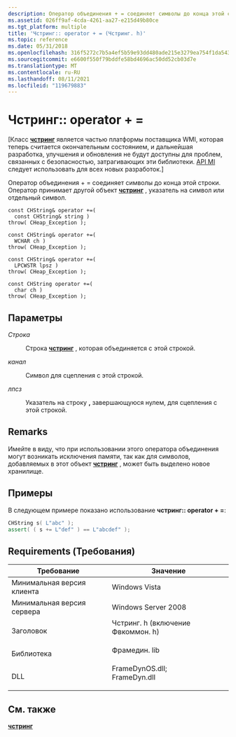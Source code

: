 ```yaml
---
description: Оператор объединения + = соединяет символы до конца этой строки. Оператор принимает другой объект Чстринг, указатель на символ или отдельный символ.
ms.assetid: 026ff9af-4cda-4261-aa27-e215d49b80ce
ms.tgt_platform: multiple
title: 'Чстринг:: operator + = (Чстринг. h)'
ms.topic: reference
ms.date: 05/31/2018
ms.openlocfilehash: 316f5272c7b5a4ef5b59e93dd480ade215e3279ea754f1da5432448d46fcce17
ms.sourcegitcommit: e6600f550f79bddfe58bd4696ac50dd52cb03d7e
ms.translationtype: MT
ms.contentlocale: ru-RU
ms.lasthandoff: 08/11/2021
ms.locfileid: "119679883"
---
```

# <a name="chstringoperator"></a>Чстринг:: operator + =

\[Класс [**чстринг**](chstring.md) является частью платформы поставщика WMI, которая теперь считается окончательным состоянием, и дальнейшая разработка, улучшения и обновления не будут доступны для проблем, связанных с безопасностью, затрагивающих эти библиотеки. [API MI](/previous-versions/windows/desktop/wmi_v2/windows-management-infrastructure) следует использовать для всех новых разработок.\]

Оператор объединения + = соединяет символы до конца этой строки. Оператор принимает другой объект [**чстринг**](chstring.md) , указатель на символ или отдельный символ.

``` syntax
const CHString& operator +=(
  const CHString& string )
throw( CHeap_Exception );

const CHString& operator +=(
  WCHAR ch )
throw( CHeap_Exception );

const CHString& operator +=(
  LPCWSTR lpsz )
throw( CHeap_Exception );

const CHString operator +=(
  char ch )
throw( CHeap_Exception );
```

## <a name="parameters"></a>Параметры

<dl> <dt>

<span id="string"></span><span id="STRING"></span>*Строка*
</dt> <dd>

Строка [**чстринг**](chstring.md) , которая объединяется с этой строкой.

</dd> <dt>

<span id="ch"></span><span id="CH"></span>*канал*
</dt> <dd>

Символ для сцепления с этой строкой.

</dd> <dt>

<span id="lpsz"></span><span id="LPSZ"></span>*лпсз*
</dt> <dd>

Указатель на строку **,** завершающуюся нулем, для сцепления с этой строкой.

</dd> </dl>

## <a name="remarks"></a>Remarks

Имейте в виду, что при использовании этого оператора объединения могут возникать исключения памяти, так как для символов, добавляемых в этот объект [**чстринг**](chstring.md) , может быть выделено новое хранилище.

## <a name="examples"></a>Примеры

В следующем примере показано использование **чстринг:: operator + =**:


```C++
CHString s( L"abc" );
assert( ( s += L"def" ) == L"abcdef" );
```



## <a name="requirements"></a>Requirements (Требования)



| Требование | Значение |
|-------------------------------------|---------------------------------------------------------------------------------------------------------------------------------------------------------------|
| Минимальная версия клиента<br/> | Windows Vista<br/>                                                                                                                                      |
| Минимальная версия сервера<br/> | Windows Server 2008<br/>                                                                                                                                |
| Заголовок<br/>                   | <dl> <dt>Чстринг. h (включение Фвкоммон. h)</dt> </dl>                                                    |
| Библиотека<br/>                  | <dl> <dt>Фрамедин. lib</dt> </dl>                                                                       |
| DLL<br/>                      | <dl> <dt>FrameDynOS.dll; </dt> <dt>FrameDyn.dll</dt> </dl> |



## <a name="see-also"></a>См. также

<dl> <dt>

[**чстринг**](chstring.md)
</dt> </dl>

 


